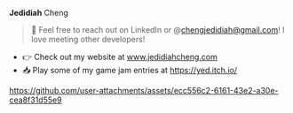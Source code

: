 **Jedidiah** Cheng 

> 💬 Feel free to reach out on LinkedIn or @chengjedidiah@gmail.com! I love meeting other developers!

- 👉 Check out my website at www.jedidiahcheng.com
- 📥 Play some of my game jam entries at https://yed.itch.io/

https://github.com/user-attachments/assets/ecc556c2-6161-43e2-a30e-cea8f31d55e9

<!--
**jedidiahC/jedidiahC** is a ✨ _special_ ✨ repository because its `README.md` (this file) appears on your GitHub profile.

Here are some ideas to get you started:

- 🔭 I’m currently working on ...
- 🌱 I’m currently learning ...
- 👯 I’m looking to collaborate on ...
- 🤔 I’m looking for help with ...
- 💬 Ask me about ...
- 📫 How to reach me: ...
- 😄 Pronouns: ...
- ⚡ Fun fact: ...
-->
